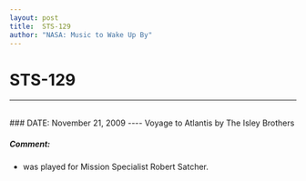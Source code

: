 ```yaml
---
layout: post
title:  STS-129
author: "NASA: Music to Wake Up By"
---
```


# STS-129
----
<br/>
### DATE: November 21, 2009
----
Voyage to Atlantis by The Isley Brothers

##### Comment:
* was played for Mission Specialist Robert Satcher.
